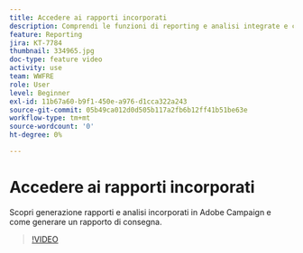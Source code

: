 ```yaml
---
title: Accedere ai rapporti incorporati
description: Comprendi le funzioni di reporting e analisi integrate e come generare un rapporto sulla consegna.
feature: Reporting
jira: KT-7784
thumbnail: 334965.jpg
doc-type: feature video
activity: use
team: WWFRE
role: User
level: Beginner
exl-id: 11b67a60-b9f1-450e-a976-d1cca322a243
source-git-commit: 05b49ca012d0d505b117a2fb6b12ff41b51be63e
workflow-type: tm+mt
source-wordcount: '0'
ht-degree: 0%

---
```


# Accedere ai rapporti incorporati

Scopri generazione rapporti e analisi incorporati in Adobe Campaign e come generare un rapporto di consegna.

>[!VIDEO](https://video.tv.adobe.com/v/334965?quality=12&learn=on)
